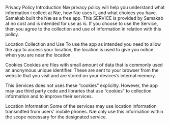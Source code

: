 Privacy Policy
Introduction
Næ privacy policy will help you understand what information i collect at Næ, how Næ uses it, and what choices you have. Samakab built the Næ as a free app. This SERVICE is provided by Samakab at no cost and is intended for use as is. If you choose to use the Service, then you agree to the collection and use of information in relation with this policy. 

Location Collection and Use
To use the app as intended you need to allow the app to access your location, the location is used to give you notice when you are near the location

Cookies
Cookies are files with small amount of data that is commonly used an anonymous unique identifier. These are sent to your browser from the website that you visit and are stored on your devices’s internal memory.

This Services does not uses these “cookies” explicitly. However, the app may use third party code and libraries that use “cookies” to collection information and to improve their services.

Location Information
Some of the services may use location information transmitted from users' mobile phones. Næ only use this information within the scope necessary for the designated service.


